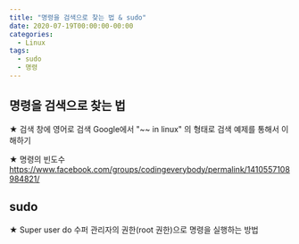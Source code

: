 ```yaml
---
title: "명령을 검색으로 찾는 법 & sudo"
date: 2020-07-19T00:00:00-00:00
categories:
  - Linux
tags:
  - sudo
  - 명령
---
```


## 명령을 검색으로 찾는 법

★ 검색 창에 영어로 검색
Google에서 "~~ in linux" 의 형태로 검색
예제를 통해서 이해하기

★ 명령의 빈도수
https://www.facebook.com/groups/codingeverybody/permalink/1410557108984821/


## sudo

★ Super user do
수퍼 관리자의 권한(root 권한)으로 명령을 실행하는 방법

